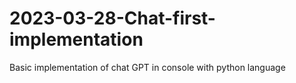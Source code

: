 # 2023-03-28-Chat-first-implementation

Basic implementation of chat GPT in console with python language 
